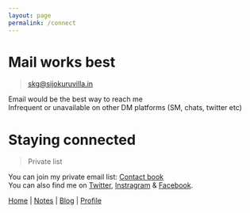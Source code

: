 ```yaml
---
layout: page
permalink: /connect
---
```


# Mail works best

> skg@sijokuruvilla.in

Email would be the best way to reach me  <br>
Infrequent or unavailable on other DM platforms (SM, chats, twitter etc) <br>

# Staying connected

> Private list

You can join my private email list: [Contact book](https://www.sijokuruvilla.in/contact) <br>
You can also find me on [Twitter](https://twitter.com/sijokuruvilla), [Instragram](https://www.instagram.com/sijokuruvilla/) & [Facebook](https://www.facebook.com/sijokuruvillageorge/). <br>

[Home](https://www.sijokuruvilla.in/) \| [Notes](https://www.sijokuruvilla.in/notes) \| [Blog](http://notes.sijokuruvilla.in/)  \| [Profile](https://www.sijokuruvilla.in/profile)

<!--
# Note

> Best reached on email

* I don't prefer calls <br>
* I don't do connects <br>
* I don't accept mementos <br>

-->







